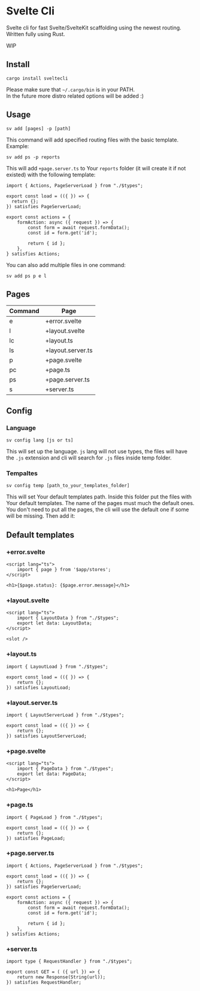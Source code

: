 # Svelte Cli

Svelte cli for fast Svelte/SvelteKit scaffolding using the newest routing. Written fully using Rust.

WIP

## Install

```
cargo install sveltecli
```

Please make sure that `~/.cargo/bin` is in your PATH.  
In the future more distro related options will be added :)

## Usage

```
sv add [pages] -p [path]
```

This command will add specified routing files with the basic template.
Example:

```
sv add ps -p reports
```

This will add `+page.server.ts` to Your `reports` folder (it will create it if not existed) with the following template:

```
import { Actions, PageServerLoad } from "./$types";

export const load = (({ }) => {
  return {};
}) satisfies PageServerLoad;

export const actions = {
    formAction: async ({ request }) => {
        const form = await request.formData();
        const id = form.get('id');

        return { id };
    },
} satisfies Actions;
```

You can also add multiple files in one command:

```
sv add ps p e l
```

## Pages

| Command | Page              |
| ------- | ----------------- |
| e       | +error.svelte     |
| l       | +layout.svelte    |
| lc      | +layout.ts        |
| ls      | +layout.server.ts |
| p       | +page.svelte      |
| pc      | +page.ts          |
| ps      | +page.server.ts   |
| s       | +server.ts        |

## Config

### Language

```
sv config lang [js or ts]
```

This will set up the language. `js` lang will not use types, the files will have the `.js` extension and cli will search for `.js` files inside temp folder.

### Tempaltes

```
sv config temp [path_to_your_templates_folder]
```

This will set Your default templates path. Inside this folder put the files with Your default templates. The name of the pages must much the default ones. You don't need to put all the pages, the cli will use the default one if some will be missing. Then add it:

## Default templates

### +error.svelte

```
<script lang="ts">
    import { page } from '$app/stores';
</script>

<h1>{$page.status}: {$page.error.message}</h1>
```

### +layout.svelte

```
<script lang="ts">
    import { LayoutData } from "./$types";
    export let data: LayoutData;
</script>

<slot />
```

### +layout.ts

```
import { LayoutLoad } from "./$types";

export const load = (({ }) => {
    return {};
}) satisfies LayoutLoad;
```

### +layout.server.ts

```
import { LayoutServerLoad } from "./$types";

export const load = (({ }) => {
    return {};
}) satisfies LayoutServerLoad;
```

### +page.svelte

```
<script lang="ts">
    import { PageData } from "./$types";
    export let data: PageData;
</script>

<h1>Page</h1>
```

### +page.ts

```
import { PageLoad } from "./$types";

export const load = (({ }) => {
    return {};
}) satisfies PageLoad;
```

### +page.server.ts

```
import { Actions, PageServerLoad } from "./$types";

export const load = (({ }) => {
    return {};
}) satisfies PageServerLoad;

export const actions = {
    formAction: async ({ request }) => {
        const form = await request.formData();
        const id = form.get('id');

        return { id };
    },
} satisfies Actions;
```

### +server.ts

```
import type { RequestHandler } from "./$types";

export const GET = ( ({ url }) => {
    return new Response(String(url));
}) satisfies RequestHandler;
```
